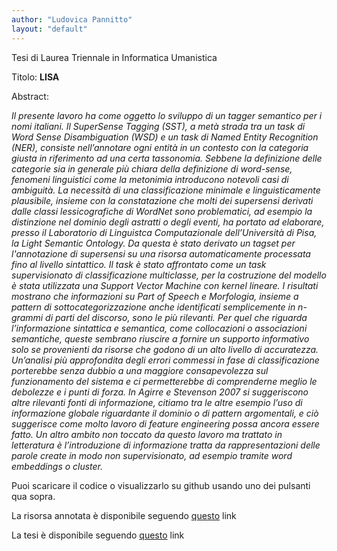 ```yaml
---
author: "Ludovica Pannitto"
layout: "default"
---
```


Tesi di Laurea Triennale in Informatica Umanistica

Titolo: **LISA**

Abstract: 

*Il presente lavoro ha come oggetto lo sviluppo di un tagger semantico per i nomi italiani. 
Il SuperSense Tagging (SST), a metà strada tra un task di Word Sense Disambiguation (WSD) e un task di Named Entity Recognition (NER), consiste nell’annotare ogni entità in un contesto con la categoria giusta in riferimento ad una certa tassonomia.
Sebbene la definizione delle categorie sia in generale più chiara della definizione di word-sense, fenomeni linguistici come la metonimia introducono notevoli casi di ambiguità.
La necessità di una classificazione minimale e linguisticamente plausibile, insieme con la constatazione che molti dei supersensi derivati dalle classi lessicografiche di WordNet sono problematici, ad esempio la distinzione nel dominio degli astratti o degli eventi, ha portato ad elaborare, presso il Laboratorio di Linguistca Computazionale dell’Università di Pisa, la Light Semantic Ontology.
Da questa è stato derivato un tagset per l'annotazione di supersensi su una risorsa automaticamente processata fino al livello sintattico.
Il task è stato affrontato come un task supervisionato di classificazione multiclasse, per la costruzione del modello è stata utilizzata una Support Vector Machine con kernel lineare.
I risultati mostrano che informazioni su Part of Speech e Morfologia, insieme a pattern di sottocategorizzazione anche identificati semplicemente in n-grammi di parti del discorso, sono le più rilevanti. Per quel che riguarda l’informazione sintattica e semantica, come collocazioni o associazioni semantiche, queste sembrano riuscire a fornire un supporto informativo solo se provenienti da risorse che godono di un alto livello di accuratezza.
Un’analisi più approfondita degli errori commessi in fase di classificazione porterebbe senza dubbio a una maggiore consapevolezza sul funzionamento del sistema e ci permetterebbe di comprenderne meglio le debolezze e i punti di forza.
In Agirre e Stevenson 2007 si suggeriscono altre rilevanti fonti di informazione, citiamo tra le altre esempio l’uso di informazione globale riguardante il dominio o di pattern argomentali, e ciò suggerisce come molto lavoro di feature engineering possa ancora essere fatto. Un altro ambito non toccato da questo lavoro ma trattato in letteratura è l’introduzione di informazione tratta da rappresentazioni delle parole create in modo non supervisionato, ad esempio tramite word embeddings o cluster.*

Puoi scaricare il codice o visualizzarlo su github usando uno dei pulsanti qua sopra.

La risorsa annotata è disponibile seguendo [questo](http://example.com/ "risosrsa annotata") link

La tesi è disponibile seguendo [questo](http://ellepannitto.github.io/Lisa/lisa.pdf "relazione") link

